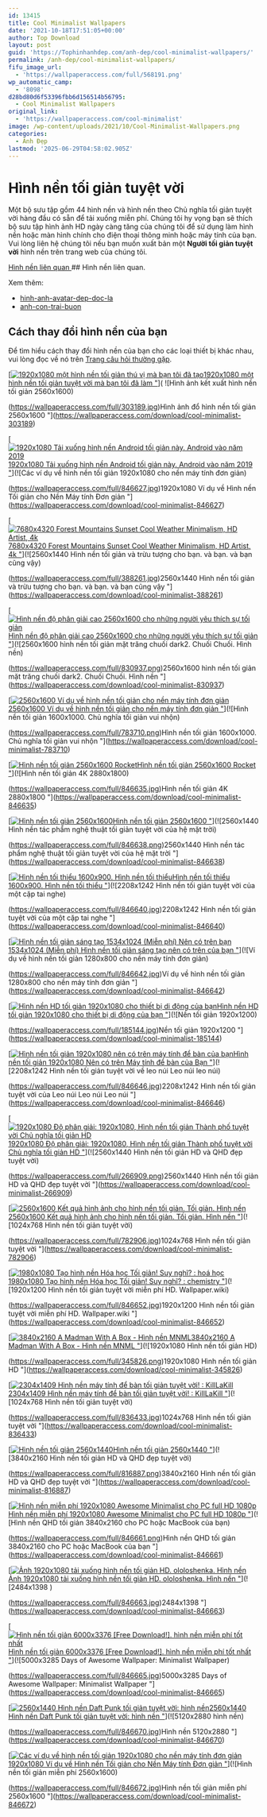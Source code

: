 ```yaml
---
id: 13415
title: Cool Minimalist Wallpapers
date: '2021-10-18T17:51:05+00:00'
author: Top Download
layout: post
guid: 'https://Tophinhanhdep.com/anh-dep/cool-minimalist-wallpapers/'
permalink: /anh-dep/cool-minimalist-wallpapers/
fifu_image_url:
  - 'https://wallpaperaccess.com/full/568191.png'
wp_automatic_camp:
  - '8098'
d28bd80d6f53396fbb6d156514b56795:
  - Cool Minimalist Wallpapers
original_link:
  - 'https://wallpaperaccess.com/cool-minimalist'
image: /wp-content/uploads/2021/10/Cool-Minimalist-Wallpapers.png
categories:
  - Ảnh Đẹp
lastmod: '2025-06-29T04:58:02.905Z'
---
```

# Hình nền tối giản tuyệt vời

Một bộ sưu tập gồm 44 hình nền và hình nền theo Chủ nghĩa tối giản tuyệt vời hàng đầu có sẵn để tải xuống miễn phí. Chúng tôi hy vọng bạn sẽ thích bộ sưu tập hình ảnh HD ngày càng tăng của chúng tôi để sử dụng làm hình nền hoặc màn hình chính cho điện thoại thông minh hoặc máy tính của bạn. Vui lòng liên hệ chúng tôi nếu bạn muốn xuất bản một **Người tối giản tuyệt vời** hình nền trên trang web của chúng tôi.

[Hình nền liên quan ](#related) ## Hình nền liên quan.

   
 Xem thêm:

   
- [hinh-anh-avatar-dep-doc-la](https://tophinhanhdep.com/anh-avatar/hinh-anh-avatar-dep-doc-la/)
- [anh-con-trai-buon](https://tophinhanhdep.com/anh-avatar/anh-con-trai-buon/)

## Cách thay đổi hình nền của bạn

Để tìm hiểu cách thay đổi hình nền của bạn cho các loại thiết bị khác nhau, vui lòng đọc về nó trên [Trang câu hỏi thường gặp](https://tophinhanhdep.com/faq/).

  
[[![1920x1080 một hình nền tối giản thú vị mà bạn tôi đã tạo](https://wallpaperaccess.com/full/568191.png)1920x1080 một hình nền tối giản tuyệt vời mà bạn tôi đã làm "](https://wallpaperaccess.com/download/cool-minimalist-568191)]( ![Hình ảnh kết xuất hình nền tối giản 2560x1600)

(https://wallpaperaccess.com/full/303189.jpg)Hình ảnh đổ hình nền tối giản 2560x1600 "](https://wallpaperaccess.com/download/cool-minimalist-303189)

[[![1920x1080 Tải xuống hình nền Android tối giản này.  Android vào năm 2019](https://wallpaperaccess.com/full/345806.jpg)1920x1080 Tải xuống hình nền Android tối giản này. Android vào năm 2019 "](https://wallpaperaccess.com/download/cool-minimalist-345806)](![Các ví dụ về hình nền tối giản 1920x1080 cho nền máy tính đơn giản)

(https://wallpaperaccess.com/full/846627.jpg)1920x1080 Ví dụ về Hình nền Tối giản cho Nền Máy tính Đơn giản "](https://wallpaperaccess.com/download/cool-minimalist-846627)

[[![7680x4320 Forest Mountains Sunset Cool Weather Minimalism, HD Artist, 4k](https://wallpaperaccess.com/full/846628.jpg)7680x4320 Forest Mountains Sunset Cool Weather Minimalism, HD Artist, 4k "](https://wallpaperaccess.com/download/cool-minimalist-846628)](![2560x1440 Hình nền tối giản và trừu tượng cho bạn.  và bạn.  và bạn cũng vậy)

(https://wallpaperaccess.com/full/388261.jpg)2560x1440 Hình nền tối giản và trừu tượng cho bạn. và bạn. và bạn cũng vậy "](https://wallpaperaccess.com/download/cool-minimalist-388261)

[[![Hình nền độ phân giải cao 2560x1600 cho những người yêu thích sự tối giản](https://wallpaperaccess.com/full/450558.png)Hình nền độ phân giải cao 2560x1600 cho những người yêu thích sự tối giản "](https://wallpaperaccess.com/download/cool-minimalist-450558)](![2560x1600 hình nền tối giản mặt trăng chuối dark2.  Chuối Chuối.  Hình nền)

(https://wallpaperaccess.com/full/830937.png)2560x1600 hình nền tối giản mặt trăng chuối dark2. Chuối Chuối. Hình nền "](https://wallpaperaccess.com/download/cool-minimalist-830937)

[[![2560x1600 Ví dụ về hình nền tối giản cho nền máy tính đơn giản](https://wallpaperaccess.com/full/758524.jpg)2560x1600 Ví dụ về hình nền tối giản cho nền máy tính đơn giản "](https://wallpaperaccess.com/download/cool-minimalist-758524)](![Hình nền tối giản 1600x1000.  Chủ nghĩa tối giản vui nhộn)

(https://wallpaperaccess.com/full/783710.png)Hình nền tối giản 1600x1000. Chủ nghĩa tối giản vui nhộn "](https://wallpaperaccess.com/download/cool-minimalist-783710)

[[![Hình nền tối giản 2560x1600 Rocket](https://wallpaperaccess.com/full/846634.png)Hình nền tối giản 2560x1600 Rocket "](https://wallpaperaccess.com/download/cool-minimalist-846634)](![Hình nền tối giản 4K 2880x1800)

(https://wallpaperaccess.com/full/846635.jpg)Hình nền tối giản 4K 2880x1800 "](https://wallpaperaccess.com/download/cool-minimalist-846635)

[[![Hình nền tối giản 2560x1600](https://wallpaperaccess.com/full/846636.png)Hình nền tối giản 2560x1600 "](https://wallpaperaccess.com/download/cool-minimalist-846636)](![2560x1440 Hình nền tác phẩm nghệ thuật tối giản tuyệt vời của hệ mặt trời)

(https://wallpaperaccess.com/full/846638.png)2560x1440 Hình nền tác phẩm nghệ thuật tối giản tuyệt vời của hệ mặt trời "](https://wallpaperaccess.com/download/cool-minimalist-846638)

[[![Hình nền tối thiểu 1600x900.  Hình nền tối thiểu](https://wallpaperaccess.com/full/846639.png)Hình nền tối thiểu 1600x900. Hình nền tối thiểu "](https://wallpaperaccess.com/download/cool-minimalist-846639)](![2208x1242 Hình nền tối giản tuyệt vời của một cặp tai nghe)

(https://wallpaperaccess.com/full/846640.jpg)2208x1242 Hình nền tối giản tuyệt vời của một cặp tai nghe "](https://wallpaperaccess.com/download/cool-minimalist-846640)

[[![Hình nền tối giản sáng tạo 1534x1024 (Miễn phí) Nên có trên bạn](https://wallpaperaccess.com/full/846641.jpg)1534x1024 (Miễn phí) Hình nền tối giản sáng tạo nên có trên của bạn "](https://wallpaperaccess.com/download/cool-minimalist-846641)](![Ví dụ về hình nền tối giản 1280x800 cho nền máy tính đơn giản)

(https://wallpaperaccess.com/full/846642.jpg)Ví dụ về hình nền tối giản 1280x800 cho nền máy tính đơn giản "](https://wallpaperaccess.com/download/cool-minimalist-846642)

[[![Hình nền HD tối giản 1920x1080 cho thiết bị di động của bạn](https://wallpaperaccess.com/full/683409.jpg)Hình nền HD tối giản 1920x1080 cho thiết bị di động của bạn "](https://wallpaperaccess.com/download/cool-minimalist-683409)](![Nền tối giản 1920x1200)

(https://wallpaperaccess.com/full/185144.jpg)Nền tối giản 1920x1200 "](https://wallpaperaccess.com/download/cool-minimalist-185144)

[[![Hình nền tối giản 1920x1080 nên có trên máy tính để bàn của bạn](https://wallpaperaccess.com/full/422103.png)Hình nền tối giản 1920x1080 Nên có trên Máy tính để bàn của Bạn "](https://wallpaperaccess.com/download/cool-minimalist-422103)](![2208x1242 Hình nền tối giản tuyệt vời về leo núi Leo núi leo núi)

(https://wallpaperaccess.com/full/846646.jpg)2208x1242 Hình nền tối giản tuyệt vời của Leo núi Leo núi Leo núi "](https://wallpaperaccess.com/download/cool-minimalist-846646)

[[![1920x1080 Độ phân giải: 1920x1080, Hình nền tối giản Thành phố tuyệt vời Chủ nghĩa tối giản HD](https://wallpaperaccess.com/full/830607.jpg)1920x1080 Độ phân giải: 1920x1080, Hình nền tối giản Thành phố tuyệt vời Chủ nghĩa tối giản HD "](https://wallpaperaccess.com/download/cool-minimalist-830607)](![2560x1440 Hình nền tối giản HD và QHD đẹp tuyệt vời)

(https://wallpaperaccess.com/full/266909.png)2560x1440 Hình nền tối giản HD và QHD đẹp tuyệt vời "](https://wallpaperaccess.com/download/cool-minimalist-266909)

[[![2560x1600 Kết quả hình ảnh cho hình nền tối giản.  Tối giản.  Hình nền](https://wallpaperaccess.com/full/846649.jpg)2560x1600 Kết quả hình ảnh cho hình nền tối giản. Tối giản. Hình nền "](https://wallpaperaccess.com/download/cool-minimalist-846649)](![1024x768 Hình nền tối giản tuyệt vời)

(https://wallpaperaccess.com/full/782906.jpg)1024x768 Hình nền tối giản tuyệt vời "](https://wallpaperaccess.com/download/cool-minimalist-782906)

[[![1980x1080 Tạo hình nền Hóa học Tối giản!  Suy nghĩ?  : hoá học](https://wallpaperaccess.com/full/690401.png)1980x1080 Tạo hình nền Hóa học Tối giản! Suy nghĩ? : chemistry "](https://wallpaperaccess.com/download/cool-minimalist-690401)](![1920x1200 Hình nền tối giản tuyệt vời miễn phí HD.  Wallpaper.wiki)

(https://wallpaperaccess.com/full/846652.jpg)1920x1200 Hình nền tối giản tuyệt vời miễn phí HD. Wallpaper.wiki "](https://wallpaperaccess.com/download/cool-minimalist-846652)

[[![3840x2160 A Madman With A Box - Hình nền MNML](https://wallpaperaccess.com/full/846653.png)3840x2160 A Madman With A Box - Hình nền MNML "](https://wallpaperaccess.com/download/cool-minimalist-846653)](![1920x1080 Hình nền tối giản HD)

(https://wallpaperaccess.com/full/345826.png)1920x1080 Hình nền tối giản HD "](https://wallpaperaccess.com/download/cool-minimalist-345826)

[[![2304x1409 Hình nền máy tính để bàn tối giản tuyệt vời!  : KillLaKill](https://wallpaperaccess.com/full/846655.jpg)2304x1409 Hình nền máy tính để bàn tối giản tuyệt vời! : KillLaKill "](https://wallpaperaccess.com/download/cool-minimalist-846655)](![1024x768 Hình nền tối giản tuyệt vời)

(https://wallpaperaccess.com/full/836433.jpg)1024x768 Hình nền tối giản tuyệt vời "](https://wallpaperaccess.com/download/cool-minimalist-836433)

[[![Hình nền tối giản 2560x1440](https://wallpaperaccess.com/full/832145.jpg)Hình nền tối giản 2560x1440 "](https://wallpaperaccess.com/download/cool-minimalist-832145)](![3840x2160 Hình nền tối giản HD và QHD đẹp tuyệt vời)

(https://wallpaperaccess.com/full/816887.png)3840x2160 Hình nền tối giản HD và QHD đẹp tuyệt vời "](https://wallpaperaccess.com/download/cool-minimalist-816887)

[[![Hình nền miễn phí 1920x1080 Awesome Minimalist cho PC full HD 1080p](https://wallpaperaccess.com/full/846660.jpg)Hình nền miễn phí 1920x1080 Awesome Minimalist cho PC full HD 1080p "](https://wallpaperaccess.com/download/cool-minimalist-846660)](![Hình nền QHD tối giản 3840x2160 cho PC hoặc MacBook của bạn)

(https://wallpaperaccess.com/full/846661.png)Hình nền QHD tối giản 3840x2160 cho PC hoặc MacBook của bạn "](https://wallpaperaccess.com/download/cool-minimalist-846661)

[[![Ảnh 1920x1080 tải xuống hình nền tối giản HD.  ololoshenka.  Hình nền](https://wallpaperaccess.com/full/846662.jpg)Ảnh 1920x1080 tải xuống hình nền tối giản HD. ololoshenka. Hình nền "](https://wallpaperaccess.com/download/cool-minimalist-846662)](![2484x1398 )

(https://wallpaperaccess.com/full/846663.jpg)2484x1398 "](https://wallpaperaccess.com/download/cool-minimalist-846663)

[[![Hình nền tối giản 6000x3376 [Free Download!].  hình nền miễn phí tốt nhất](https://wallpaperaccess.com/full/846664.jpg)Hình nền tối giản 6000x3376 \[Free Download!\]. hình nền miễn phí tốt nhất "](https://wallpaperaccess.com/download/cool-minimalist-846664)](![5000x3285 Days of Awesome Wallpaper: Minimalist Wallpaper)

(https://wallpaperaccess.com/full/846665.jpg)5000x3285 Days of Awesome Wallpaper: Minimalist Wallpaper "](https://wallpaperaccess.com/download/cool-minimalist-846665)

[[![2560x1440 Hình nền Daft Punk tối giản tuyệt vời: hình nền](https://wallpaperaccess.com/full/846669.jpg)2560x1440 Hình nền Daft Punk tối giản tuyệt vời: hình nền "](https://wallpaperaccess.com/download/cool-minimalist-846669)](![5120x2880 hình nền)

(https://wallpaperaccess.com/full/846670.jpg)Hình nền 5120x2880 "](https://wallpaperaccess.com/download/cool-minimalist-846670)

[[![Các ví dụ về hình nền tối giản 1920x1080 cho nền máy tính đơn giản](https://wallpaperaccess.com/full/683432.jpg)1920x1080 Ví dụ về Hình nền Tối giản cho Nền Máy tính Đơn giản "](https://wallpaperaccess.com/download/cool-minimalist-683432)](![Hình nền tối giản miễn phí 2560x1600)

(https://wallpaperaccess.com/full/846672.jpg)Hình nền tối giản miễn phí 2560x1600 "](https://wallpaperaccess.com/download/cool-minimalist-846672)
